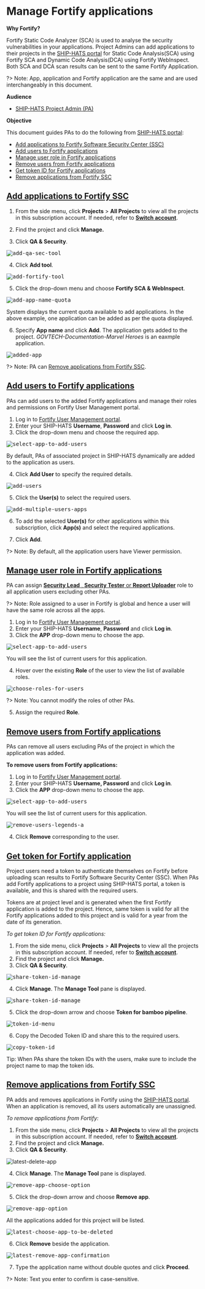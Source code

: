 # Manage Fortify applications

**Why Fortify?**

Fortify Static Code Analyzer (SCA) is used to analyse the security vulnerabilities in your applications. Project Admins can add applications to their projects in the [SHIP-HATS portal](https://www.ship.gov.sg/) for Static Code Analysis(SCA) using Fortify SCA and Dynamic Code Analysis(DCA) using Fortify WebInspect. Both SCA and DCA scan results can be sent to the same Fortify Application.

?> Note: App, application and Fortify application are the same and are used interchangeably in this document.

**Audience**

- [SHIP-HATS Project Admin (PA)](https://docs.developer.gov.sg/docs/ship-hats/#/user-roles-permisions)

**Objective**

This document guides PAs to do the following from [SHIP-HATS portal](https://www.ship.gov.sg/):

- [Add applications to Fortify Software Security Center (SSC)](#add-applications-to-fortify-ssc)
- [Add users to Fortify applications](#add-users-to-fortify-applications)
- [Manage user role in Fortify applications](#manage-user-role-in-fortify-applications)
- [Remove users from Fortify applications](#remove-users-from-fortify-applications)
- [Get token ID for Fortify applications](#get-token-for-fortify-application)
- [Remove applications from Fortify SSC](#remove-applications-from-fortify-ssc)

## [Add applications to Fortify SSC](#add-applications-to-fortify-ssc)

1. From the side menu, click  **Projects**  >  **All Projects** to view all the projects in this subscription account. If needed, refer to [**Switch account**](https://docs.developer.tech.gov.sg/docs/ship-hats-documentation/#/portal-guide/manage-account?id=switch-account).

2. Find the project and click  **Manage.**

3. Click **QA &amp; Security**.

<kbd>![add-qa-sec-tool](images/add-qa-sec-tool.png ':size=75%')</kbd>

4. Click **Add tool**.

<kbd>![add-fortify-tool](images/add-fortify-tool.png ':size=75%')</kbd>

5. Click the drop-down menu and choose **Fortify SCA &amp; WebInspect**.

<kbd>![add-app-name-quota](images/add-app-name-quota.png ':size=75%')</kbd>

System displays the current quota available to add applications. In the above example, one application can be added as per the quota displayed.

6. Specify **App name** and click **Add**. The application gets added to the project. *GOVTECH-Documentation-Marvel Heroes* is an eaxmple application.

<kbd>![added-app](images/added-app.png ':size=75%')</kbd>

?> Note: PA can [Remove applications from Fortify SSC](#remove-applications-from-fortify-ssc).

## [Add users to Fortify applications](#add-users-to-fortify-applications)

PAs can add users to the added Fortify applications and manage their roles and permissions on Fortify User Management portal.

1. Log in to [Fortify User Management portal](https://ssc-roles.hats.stack.gov.sg/).
2. Enter your SHIP-HATS **Username**, **Password** and click **Log in**.
3. Click the drop-down menu and choose the required app.

<kbd>![select-app-to-add-users](images/select-app-to-add-users.png ':size=75%')</kbd>

By default, PAs of associated project in SHIP-HATS dynamically are added to the application as users.

4. Click **Add User** to specify the required details.

<kbd>![add-users](images/add-users.png ':size=75%')</kbd>

5. Click the **User(s)** to select the required users.

<kbd>![add-multiple-users-apps](images/add-multiple-users-apps.png ':size=75%')</kbd>

6. To add the selected **User(s)** for other applications within this subscription, click **App(s)** and select the required applications.

7. Click **Add**. 

<!--You will see a success message as shown below. <kbd>![](images/93cdf038eb786794.png ':size=75%')</kbd>-->

?> Note: By default, all the application users have Viewer permission.

## [Manage user role in Fortify applications](#manage-user-role-in-fortify-applications)

PA can assign [**Security Lead** , **Security Tester** or **Report Uploader**](https://docs.developer.tech.gov.sg/docs/ship-hats-documentation/#/get-started/fortify-user-roles-and-permissions) role to all application users excluding other PAs.

?> Note: Role assigned to a user in Fortify is global and hence a user will have the same role across all the apps.

1. Log in to [Fortify User Management portal](https://ssc-roles.hats.stack.gov.sg/).
2. Enter your SHIP-HATS **Username**, **Password** and click **Log in**.
3. Click the **APP** drop-down menu to choose the app.

<kbd>![select-app-to-add-users](images/select-app-to-add-users.png ':size=75%')</kbd>

You will see the list of current users for this application.

4. Hover over the existing **Role** of the user to view the list of available roles.

<kbd>![choose-roles-for-users](images/choose-roles-for-users.png ':size=75%')</kbd>

?> Note: You cannot modify the roles of other PAs.

5. Assign the required **Role**. 

<!-- You will see a success message as shown below.

<kbd>![](images/8596594456fb6478.png ':size=75%')</kbd> -->

## [Remove users from Fortify applications](#remove-users-from-fortify-applications)

PAs can remove all users excluding PAs of the project in which the application was added.

**To remove users from Fortify applications:**

1. Log in to [Fortify User Management portal](https://ssc-roles.hats.stack.gov.sg/).
2. Enter your SHIP-HATS **Username, Password** and click **Log in**.
3. Click the **APP** drop-down menu to choose the app.

<kbd>![select-app-to-add-users](images/select-app-to-add-users.png ':size=75%')</kbd>

You will see the list of current users for this application.

<kbd>![remove-users-legends-a](images/remove-users-legends-a.png ':size=75%')</kbd>

4. Click **Remove** corresponding to the user.

## [Get token for Fortify application](#get-token-for-fortify-application)

Project users need a token to authenticate themselves on Fortify before uploading scan results to Fortify Software Security Center (SSC). When PAs add Fortify applications to a project using SHIP-HATS portal, a token is available, and this is shared with the required users.

Tokens are at project level and is generated when the first Fortify application is added to the project. Hence, same token is valid for all the Fortify applications added to this project and is valid for a year from the date of its generation.

*To get token ID for Fortify applications:*

1. From the side menu, click  **Projects**  >  **All Projects**  to view all the projects in this subscription account. If needed, refer to [**Switch account**](https://docs.developer.tech.gov.sg/docs/ship-hats-documentation/#/portal-guide/manage-account?id=switch-account).
2. Find the project and click  **Manage.**
3. Click **QA &amp; Security**.

<kbd>![share-token-id-manage](images/share-token-id-manage.png ':size=75%')</kbd>

4. Click **Manage**. The **Manage Tool** pane is displayed.

<kbd>![share-token-id-manage](images/share-token-id-manage.png ':size=75%')</kbd>

5. Click the drop-down arrow and choose **Token for bamboo pipeline**.

<kbd>![token-id-menu](images/token-id-menu.png ':size=75%')</kbd>

6. Copy the Decoded Token ID and share this to the required users.

<kbd>![copy-token-id](images/copy-token-id.png ':size=75%')</kbd>

Tip: When PAs share the token IDs with the users, make sure to include the project name to map the token ids.

## [Remove applications from Fortify SSC](#remove-applications-from-fortify-ssc)

PA adds and removes applications in Fortify using the [SHIP-HATS portal](https://www.ship.gov.sg/). When an application is removed, all its users automatically are unassigned.

*To remove applications from Fortify:*

1. From the side menu, click  **Projects**  >  **All Projects**  to view all the projects in this subscription account. If needed, refer to [**Switch account**](https://docs.developer.tech.gov.sg/docs/ship-hats-documentation/#/portal-guide/manage-account?id=switch-account).
2. Find the project and click  **Manage.**
3. Click **QA &amp; Security**.

![latest-delete-app](images/latest-delete-app.png ':size=75%')</kbd>

4. Click **Manage**. The **Manage Tool** pane is displayed.

<kbd>![remove-app-choose-option](images/remove-app-choose-option.png ':size=75%')</kbd>

5. Click the drop-down arrow and choose **Remove app**.

<kbd>![remove-app-option](images/remove-app-option.png ':size=75%')</kbd>

All the applications added for this project will be listed.

<kbd>![latest-choose-app-to-be-deleted](images/latest-choose-app-to-be-deleted.png ':size=75%')</kbd>

6. Click **Remove** beside the application.

<kbd>![latest-remove-app-confirmation](images/latest-remove-app-confirmation.png ':size=75%')</kbd>

7. Type the application name without double quotes and click **Proceed**.

?> Note: Text you enter to confirm is case-sensitive.
